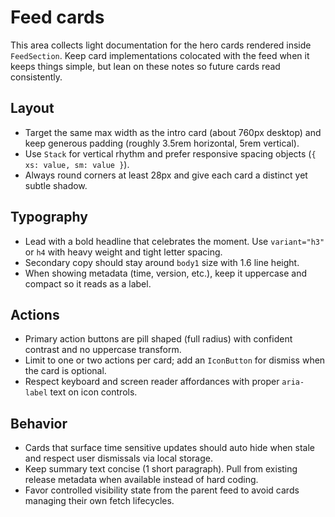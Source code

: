 # Feed cards

This area collects light documentation for the hero cards rendered inside `FeedSection`. Keep card implementations colocated with the feed when it keeps things simple, but lean on these notes so future cards read consistently.

## Layout
- Target the same max width as the intro card (about 760px desktop) and keep generous padding (roughly 3.5rem horizontal, 5rem vertical).
- Use `Stack` for vertical rhythm and prefer responsive spacing objects (`{ xs: value, sm: value }`).
- Always round corners at least 28px and give each card a distinct yet subtle shadow.

## Typography
- Lead with a bold headline that celebrates the moment. Use `variant="h3"` or `h4` with heavy weight and tight letter spacing.
- Secondary copy should stay around `body1` size with 1.6 line height.
- When showing metadata (time, version, etc.), keep it uppercase and compact so it reads as a label.

## Actions
- Primary action buttons are pill shaped (full radius) with confident contrast and no uppercase transform.
- Limit to one or two actions per card; add an `IconButton` for dismiss when the card is optional.
- Respect keyboard and screen reader affordances with proper `aria-label` text on icon controls.

## Behavior
- Cards that surface time sensitive updates should auto hide when stale and respect user dismissals via local storage.
- Keep summary text concise (1 short paragraph). Pull from existing release metadata when available instead of hard coding.
- Favor controlled visibility state from the parent feed to avoid cards managing their own fetch lifecycles.
